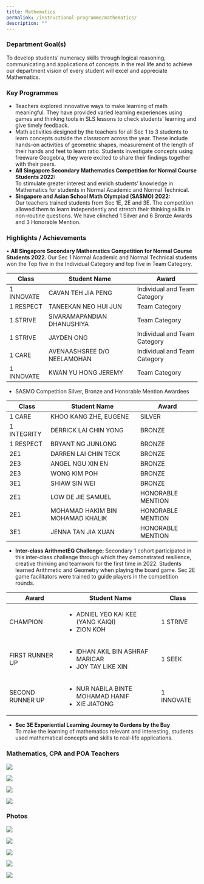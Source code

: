 ```yaml
---
title: Mathematics
permalink: /instructional-programme/mathematics/
description: ""
---
```

### Department Goal(s)

To develop students’ numeracy skills through logical reasoning, communicating and applications of concepts in the real life and to achieve our department vision of every student will excel and appreciate Mathematics.

### Key Programmes

* Teachers explored innovative ways to make learning of math meaningful. They have provided varied learning experiences using games and thinking tools in SLS lessons to check students’ learning and give timely feedback. 
* Math activities designed by the teachers for all Sec 1 to 3 students to learn concepts outside the classroom across the year. These include hands-on activities of geometric shapes, measurement of the length of their hands and feet to learn ratio. Students investigate concepts using freeware Geogebra, they were excited to share their findings together with their peers.
* <b>All Singapore Secondary Mathematics Competition for Normal Course Students 2022:</b><br>
To stimulate greater interest and enrich students’ knowledge in Mathematics for students in Normal Academic and Normal Technical.
* <b>Singapore and Asian School Math Olympiad (SASMO) 2022: </b><br>Our teachers trained students from Sec 1E, 2E and 3E. The competition allowed them to learn independently and stretch their thinking skills in non-routine questions. We have clinched 1 Silver and 6 Bronze Awards and 3 Honorable Mention.

### Highlights / Achievements

• <b>All Singapore Secondary Mathematics Competition for Normal Course Students 2022. </b> Our Sec 1 Normal Academic and Normal Technical students won the Top five in the Individual Category and top five in Team Category.



| Class | Student Name | Award |
| -------- | -------- | -------- |
| 1 INNOVATE    | CAVAN TEH JIA PENG     | 	Individual and Team Category    |
| 1 RESPECT   | TANEEKAN NEO HUI JUN    | Team Category  |
| 1 STRIVE	  | SIVARAMAPANDIAN DHANUSHIYA  | Team Category  |
| 1 STRIVE	  | JAYDEN ONG  | Individual and Team Category  |
| 1 CARE	  | AVENAASHSREE D/O NEELAMOHAN  | Individual and Team Category  |
| 1 INNOVATE	  | KWAN YU HONG JEREMY  | Team Category  |
 
 
* SASMO Competition Silver, Bronze and Honorable Mention Awardees 

| Class | Student Name | Award |
| -------- | -------- | -------- |
| 1 CARE     | KHOO KANG ZHE, EUGENE     | SILVER   |
| 1 INTEGRITY    |DERRICK LAI CHIN YONG    | BRONZE    |
| 1 RESPECT   |BRYANT NG JUNLONG    | BRONZE    |
| 2E1   |DARREN LAI CHIN TECK  | BRONZE    |
| 2E3   |ANGEL NGU XIN EN  | BRONZE    |
| 2E3   |WONG KIM POH  | BRONZE    |
| 3E1   |SHIAW SIN WEI   | BRONZE    |
| 2E1   |LOW DE JIE SAMUEL   | HONORABLE MENTION    |
| 2E1   |MOHAMAD HAKIM BIN MOHAMAD KHALIK   | HONORABLE MENTION    |
| 3E1   |JENNA TAN JIA XUAN  | HONORABLE MENTION    |

* <b>Inter-class ArithmetEQ Challenge: </b>
Secondary 1 cohort participated in this inter-class challenge through which they demonstrated resilience, creative thinking and teamwork for the first time in 2022. Students learned Arithmetic and Geometry when playing the board game. Sec 2E game facilitators were trained to guide players in the competition rounds.

<div>
<table>
<thead>
  <tr>
    <th>Award</th>
    <th>Student Name</th>
    <th>Class</th>
  </tr>
</thead>
<tbody>
  <tr>
    <td>CHAMPION</td>
<td><ul>
  <li>ADNIEL YEO KAI KEE (YANG KAIQI)</li>
  <li>ZION KOH</li>
</ul>
    <td>1 STRIVE</td>
  </tr>
  <tr>
    <td>FIRST RUNNER UP</td>
<td><ul>
  <li>IDHAN AKIL BIN ASHRAF MARICAR</li>
  <li>JOY TAY LIKE XIN</li>
</ul>
    <td>1 SEEK</td>
  </tr>
  <tr>
    <td>SECOND RUNNER UP</td>
<td><ul>
  <li>NUR NABILA BINTE MOHAMAD HANIF</li>
  <li>XIE JIATONG</li>
</ul>
    <td>1 INNOVATE</td>
  </tr>
</tbody>
</table>

</div>

* <b>Sec 3E Experiential Learning Journey to Gardens by the Bay </b><br>
To make the learning of mathematics relevant and interesting, students used mathematical concepts and skills to real-life applications.

### Mathematics, CPA and POA Teachers

![](/images/IP/Math/Math1.png)

![](/images/IP/Math/Math2.png)

![](/images/IP/Math/Math3.png)

![](/images/IP/Math/Math4.png)

### Photos

![](/images/IP/Math/MathSlide1.jpg)

![](/images/IP/Math/MathSlide2.jpg)

![](/images/IP/Math/MathSlide3.jpg)

![](/images/IP/Math/MathSlide4.jpg)

![](/images/IP/Math/MathSlide5.jpg)